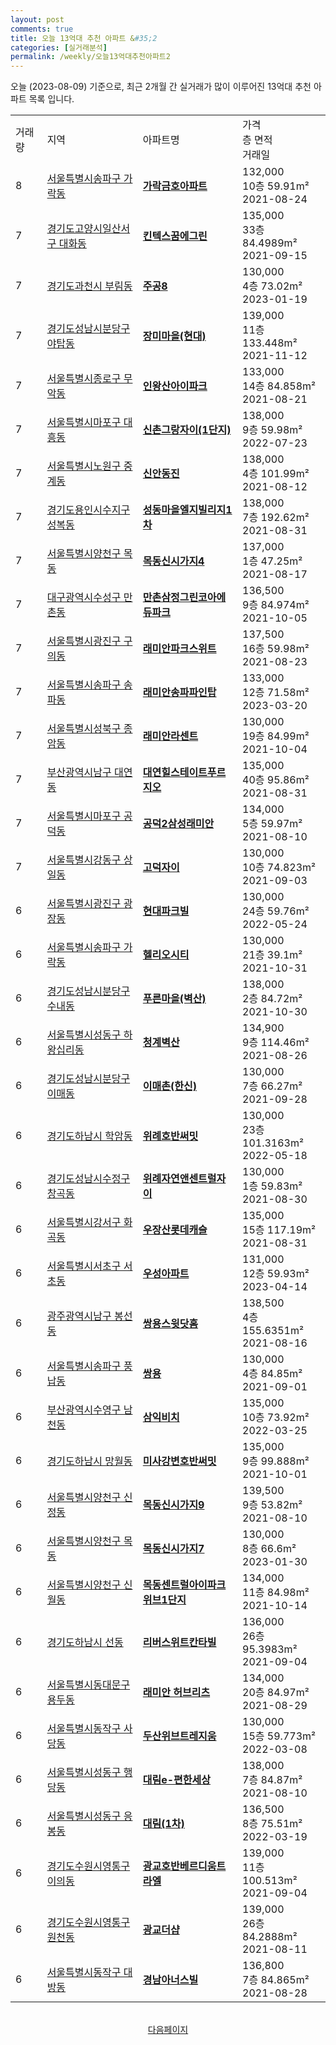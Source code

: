 ```yaml
---
layout: post
comments: true
title: 오늘 13억대 추천 아파트 &#35;2
categories: [실거래분석]
permalink: /weekly/오늘13억대추천아파트2
---
```


오늘 (2023-08-09) 기준으로, 최근 2개월 간 실거래가 많이 이루어진 13억대 추천 아파트 목록 입니다.

<table class="sortable">
  <tr>
    <td>거래량</td>
    <td>지역</td>
    <td>아파트명</td>
    <td>가격<br>층 면적<br>거래일</td>
  </tr>

  <tr class="item">
    <td>8</td>
    <td><a href="/apt/서울특별시송파구가락동">서울특별시송파구 가락동</a></td>
    <td style="font-weight: bold;"><a href="/apt/서울특별시송파구가락동가락금호아파트">가락금호아파트</a></td>
    <td>132,000<br>10층  59.91m²<br>2021-08-24</td>
  </tr>

  <tr class="item">
    <td>7</td>
    <td><a href="/apt/경기도고양시일산서구대화동">경기도고양시일산서구 대화동</a></td>
    <td style="font-weight: bold;"><a href="/apt/경기도고양시일산서구대화동킨텍스꿈에그린">킨텍스꿈에그린</a></td>
    <td>135,000<br>33층  84.4989m²<br>2021-09-15</td>
  </tr>

  <tr class="item">
    <td>7</td>
    <td><a href="/apt/경기도과천시부림동">경기도과천시 부림동</a></td>
    <td style="font-weight: bold;"><a href="/apt/경기도과천시부림동주공8">주공8</a></td>
    <td>130,000<br>4층  73.02m²<br>2023-01-19</td>
  </tr>

  <tr class="item">
    <td>7</td>
    <td><a href="/apt/경기도성남시분당구야탑동">경기도성남시분당구 야탑동</a></td>
    <td style="font-weight: bold;"><a href="/apt/경기도성남시분당구야탑동장미마을(현대)">장미마을(현대)</a></td>
    <td>139,000<br>11층  133.448m²<br>2021-11-12</td>
  </tr>

  <tr class="item">
    <td>7</td>
    <td><a href="/apt/서울특별시종로구무악동">서울특별시종로구 무악동</a></td>
    <td style="font-weight: bold;"><a href="/apt/서울특별시종로구무악동인왕산아이파크">인왕산아이파크</a></td>
    <td>133,000<br>14층  84.858m²<br>2021-08-21</td>
  </tr>

  <tr class="item">
    <td>7</td>
    <td><a href="/apt/서울특별시마포구대흥동">서울특별시마포구 대흥동</a></td>
    <td style="font-weight: bold;"><a href="/apt/서울특별시마포구대흥동신촌그랑자이(1단지)">신촌그랑자이(1단지)</a></td>
    <td>138,000<br>9층  59.98m²<br>2022-07-23</td>
  </tr>

  <tr class="item">
    <td>7</td>
    <td><a href="/apt/서울특별시노원구중계동">서울특별시노원구 중계동</a></td>
    <td style="font-weight: bold;"><a href="/apt/서울특별시노원구중계동신안동진">신안동진</a></td>
    <td>138,000<br>4층  101.99m²<br>2021-08-12</td>
  </tr>

  <tr class="item">
    <td>7</td>
    <td><a href="/apt/경기도용인시수지구성복동">경기도용인시수지구 성복동</a></td>
    <td style="font-weight: bold;"><a href="/apt/경기도용인시수지구성복동성동마을엘지빌리지1차">성동마을엘지빌리지1차</a></td>
    <td>138,000<br>7층  192.62m²<br>2021-08-31</td>
  </tr>

  <tr class="item">
    <td>7</td>
    <td><a href="/apt/서울특별시양천구목동">서울특별시양천구 목동</a></td>
    <td style="font-weight: bold;"><a href="/apt/서울특별시양천구목동목동신시가지4">목동신시가지4</a></td>
    <td>137,000<br>1층  47.25m²<br>2021-08-17</td>
  </tr>

  <tr class="item">
    <td>7</td>
    <td><a href="/apt/대구광역시수성구만촌동">대구광역시수성구 만촌동</a></td>
    <td style="font-weight: bold;"><a href="/apt/대구광역시수성구만촌동만촌삼정그린코아에듀파크">만촌삼정그린코아에듀파크</a></td>
    <td>136,500<br>9층  84.974m²<br>2021-10-05</td>
  </tr>

  <tr class="item">
    <td>7</td>
    <td><a href="/apt/서울특별시광진구구의동">서울특별시광진구 구의동</a></td>
    <td style="font-weight: bold;"><a href="/apt/서울특별시광진구구의동래미안파크스위트">래미안파크스위트</a></td>
    <td>137,500<br>16층  59.98m²<br>2021-08-23</td>
  </tr>

  <tr class="item">
    <td>7</td>
    <td><a href="/apt/서울특별시송파구송파동">서울특별시송파구 송파동</a></td>
    <td style="font-weight: bold;"><a href="/apt/서울특별시송파구송파동래미안송파파인탑">래미안송파파인탑</a></td>
    <td>133,000<br>12층  71.58m²<br>2023-03-20</td>
  </tr>

  <tr class="item">
    <td>7</td>
    <td><a href="/apt/서울특별시성북구종암동">서울특별시성북구 종암동</a></td>
    <td style="font-weight: bold;"><a href="/apt/서울특별시성북구종암동래미안라센트">래미안라센트</a></td>
    <td>130,000<br>19층  84.99m²<br>2021-10-04</td>
  </tr>

  <tr class="item">
    <td>7</td>
    <td><a href="/apt/부산광역시남구대연동">부산광역시남구 대연동</a></td>
    <td style="font-weight: bold;"><a href="/apt/부산광역시남구대연동대연힐스테이트푸르지오">대연힐스테이트푸르지오</a></td>
    <td>135,000<br>40층  95.86m²<br>2021-08-31</td>
  </tr>

  <tr class="item">
    <td>7</td>
    <td><a href="/apt/서울특별시마포구공덕동">서울특별시마포구 공덕동</a></td>
    <td style="font-weight: bold;"><a href="/apt/서울특별시마포구공덕동공덕2삼성래미안">공덕2삼성래미안</a></td>
    <td>134,000<br>5층  59.97m²<br>2021-08-10</td>
  </tr>

  <tr class="item">
    <td>7</td>
    <td><a href="/apt/서울특별시강동구상일동">서울특별시강동구 상일동</a></td>
    <td style="font-weight: bold;"><a href="/apt/서울특별시강동구상일동고덕자이">고덕자이</a></td>
    <td>130,000<br>10층  74.823m²<br>2021-09-03</td>
  </tr>

  <tr class="item">
    <td>6</td>
    <td><a href="/apt/서울특별시광진구광장동">서울특별시광진구 광장동</a></td>
    <td style="font-weight: bold;"><a href="/apt/서울특별시광진구광장동현대파크빌">현대파크빌</a></td>
    <td>130,000<br>24층  59.76m²<br>2022-05-24</td>
  </tr>

  <tr class="item">
    <td>6</td>
    <td><a href="/apt/서울특별시송파구가락동">서울특별시송파구 가락동</a></td>
    <td style="font-weight: bold;"><a href="/apt/서울특별시송파구가락동헬리오시티">헬리오시티</a></td>
    <td>130,000<br>21층  39.1m²<br>2021-10-31</td>
  </tr>

  <tr class="item">
    <td>6</td>
    <td><a href="/apt/경기도성남시분당구수내동">경기도성남시분당구 수내동</a></td>
    <td style="font-weight: bold;"><a href="/apt/경기도성남시분당구수내동푸른마을(벽산)">푸른마을(벽산)</a></td>
    <td>138,000<br>2층  84.72m²<br>2021-10-30</td>
  </tr>

  <tr class="item">
    <td>6</td>
    <td><a href="/apt/서울특별시성동구하왕십리동">서울특별시성동구 하왕십리동</a></td>
    <td style="font-weight: bold;"><a href="/apt/서울특별시성동구하왕십리동청계벽산">청계벽산</a></td>
    <td>134,900<br>9층  114.46m²<br>2021-08-26</td>
  </tr>

  <tr class="item">
    <td>6</td>
    <td><a href="/apt/경기도성남시분당구이매동">경기도성남시분당구 이매동</a></td>
    <td style="font-weight: bold;"><a href="/apt/경기도성남시분당구이매동이매촌(한신)">이매촌(한신)</a></td>
    <td>130,000<br>7층  66.27m²<br>2021-09-28</td>
  </tr>

  <tr class="item">
    <td>6</td>
    <td><a href="/apt/경기도하남시학암동">경기도하남시 학암동</a></td>
    <td style="font-weight: bold;"><a href="/apt/경기도하남시학암동위례호반써밋">위례호반써밋</a></td>
    <td>130,000<br>23층  101.3163m²<br>2022-05-18</td>
  </tr>

  <tr class="item">
    <td>6</td>
    <td><a href="/apt/경기도성남시수정구창곡동">경기도성남시수정구 창곡동</a></td>
    <td style="font-weight: bold;"><a href="/apt/경기도성남시수정구창곡동위례자연앤센트럴자이">위례자연앤센트럴자이</a></td>
    <td>130,000<br>1층  59.83m²<br>2021-08-30</td>
  </tr>

  <tr class="item">
    <td>6</td>
    <td><a href="/apt/서울특별시강서구화곡동">서울특별시강서구 화곡동</a></td>
    <td style="font-weight: bold;"><a href="/apt/서울특별시강서구화곡동우장산롯데캐슬">우장산롯데캐슬</a></td>
    <td>135,000<br>15층  117.19m²<br>2021-08-31</td>
  </tr>

  <tr class="item">
    <td>6</td>
    <td><a href="/apt/서울특별시서초구서초동">서울특별시서초구 서초동</a></td>
    <td style="font-weight: bold;"><a href="/apt/서울특별시서초구서초동우성아파트">우성아파트</a></td>
    <td>131,000<br>12층  59.93m²<br>2023-04-14</td>
  </tr>

  <tr class="item">
    <td>6</td>
    <td><a href="/apt/광주광역시남구봉선동">광주광역시남구 봉선동</a></td>
    <td style="font-weight: bold;"><a href="/apt/광주광역시남구봉선동쌍용스윗닷홈">쌍용스윗닷홈</a></td>
    <td>138,500<br>4층  155.6351m²<br>2021-08-16</td>
  </tr>

  <tr class="item">
    <td>6</td>
    <td><a href="/apt/서울특별시송파구풍납동">서울특별시송파구 풍납동</a></td>
    <td style="font-weight: bold;"><a href="/apt/서울특별시송파구풍납동쌍용">쌍용</a></td>
    <td>130,000<br>4층  84.85m²<br>2021-09-01</td>
  </tr>

  <tr class="item">
    <td>6</td>
    <td><a href="/apt/부산광역시수영구남천동">부산광역시수영구 남천동</a></td>
    <td style="font-weight: bold;"><a href="/apt/부산광역시수영구남천동삼익비치">삼익비치</a></td>
    <td>135,000<br>10층  73.92m²<br>2022-03-25</td>
  </tr>

  <tr class="item">
    <td>6</td>
    <td><a href="/apt/경기도하남시망월동">경기도하남시 망월동</a></td>
    <td style="font-weight: bold;"><a href="/apt/경기도하남시망월동미사강변호반써밋">미사강변호반써밋</a></td>
    <td>135,000<br>9층  99.888m²<br>2021-10-01</td>
  </tr>

  <tr class="item">
    <td>6</td>
    <td><a href="/apt/서울특별시양천구신정동">서울특별시양천구 신정동</a></td>
    <td style="font-weight: bold;"><a href="/apt/서울특별시양천구신정동목동신시가지9">목동신시가지9</a></td>
    <td>139,500<br>9층  53.82m²<br>2021-08-10</td>
  </tr>

  <tr class="item">
    <td>6</td>
    <td><a href="/apt/서울특별시양천구목동">서울특별시양천구 목동</a></td>
    <td style="font-weight: bold;"><a href="/apt/서울특별시양천구목동목동신시가지7">목동신시가지7</a></td>
    <td>130,000<br>8층  66.6m²<br>2023-01-30</td>
  </tr>

  <tr class="item">
    <td>6</td>
    <td><a href="/apt/서울특별시양천구신월동">서울특별시양천구 신월동</a></td>
    <td style="font-weight: bold;"><a href="/apt/서울특별시양천구신월동목동센트럴아이파크위브1단지">목동센트럴아이파크위브1단지</a></td>
    <td>134,000<br>11층  84.98m²<br>2021-10-14</td>
  </tr>

  <tr class="item">
    <td>6</td>
    <td><a href="/apt/경기도하남시선동">경기도하남시 선동</a></td>
    <td style="font-weight: bold;"><a href="/apt/경기도하남시선동리버스위트칸타빌">리버스위트칸타빌</a></td>
    <td>136,000<br>26층  95.3983m²<br>2021-09-04</td>
  </tr>

  <tr class="item">
    <td>6</td>
    <td><a href="/apt/서울특별시동대문구용두동">서울특별시동대문구 용두동</a></td>
    <td style="font-weight: bold;"><a href="/apt/서울특별시동대문구용두동래미안허브리츠">래미안 허브리츠</a></td>
    <td>134,000<br>20층  84.97m²<br>2021-08-29</td>
  </tr>

  <tr class="item">
    <td>6</td>
    <td><a href="/apt/서울특별시동작구사당동">서울특별시동작구 사당동</a></td>
    <td style="font-weight: bold;"><a href="/apt/서울특별시동작구사당동두산위브트레지움">두산위브트레지움</a></td>
    <td>130,000<br>15층  59.773m²<br>2022-03-08</td>
  </tr>

  <tr class="item">
    <td>6</td>
    <td><a href="/apt/서울특별시성동구행당동">서울특별시성동구 행당동</a></td>
    <td style="font-weight: bold;"><a href="/apt/서울특별시성동구행당동대림e-편한세상">대림e-편한세상</a></td>
    <td>138,000<br>7층  84.87m²<br>2021-08-10</td>
  </tr>

  <tr class="item">
    <td>6</td>
    <td><a href="/apt/서울특별시성동구응봉동">서울특별시성동구 응봉동</a></td>
    <td style="font-weight: bold;"><a href="/apt/서울특별시성동구응봉동대림(1차)">대림(1차)</a></td>
    <td>136,500<br>8층  75.51m²<br>2022-03-19</td>
  </tr>

  <tr class="item">
    <td>6</td>
    <td><a href="/apt/경기도수원시영통구이의동">경기도수원시영통구 이의동</a></td>
    <td style="font-weight: bold;"><a href="/apt/경기도수원시영통구이의동광교호반베르디움트라엘">광교호반베르디움트라엘</a></td>
    <td>139,000<br>11층  100.513m²<br>2021-09-04</td>
  </tr>

  <tr class="item">
    <td>6</td>
    <td><a href="/apt/경기도수원시영통구원천동">경기도수원시영통구 원천동</a></td>
    <td style="font-weight: bold;"><a href="/apt/경기도수원시영통구원천동광교더샵">광교더샵</a></td>
    <td>139,000<br>26층  84.2888m²<br>2021-08-11</td>
  </tr>

  <tr class="item">
    <td>6</td>
    <td><a href="/apt/서울특별시동작구대방동">서울특별시동작구 대방동</a></td>
    <td style="font-weight: bold;"><a href="/apt/서울특별시동작구대방동경남아너스빌">경남아너스빌</a></td>
    <td>136,800<br>7층  84.865m²<br>2021-08-28</td>
  </tr>

  <tr>
      <script async src="https://pagead2.googlesyndication.com/pagead/js/adsbygoogle.js?client=ca-pub-3485438051770037"
          crossorigin="anonymous"></script>
      <ins class="adsbygoogle"
          style="display:block"
          data-ad-format="fluid"
          data-ad-layout-key="-fb+5w+4e-db+86"
          data-ad-client="ca-pub-3485438051770037"
          data-ad-slot="1827090281"></ins>
      <script>
          (adsbygoogle = window.adsbygoogle || []).push({});
      </script>
  </tr>
    
</table>

<br>
<center><a href="/weekly/오늘13억대추천아파트3">다음페이지</a></center>
<br><br>
